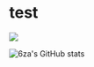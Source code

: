 # test


<a href="https://github.com/6za">
    <img src="https://github-readme-stats.vercel.app/api?username=6za&show_icons=true&count_private=true&show_icons=true&hide_border=true&hide_title=true&card_width=300px&hide_rank=true&bg_color=00000000&theme=dracula">
</a>

![6za's GitHub stats](https://github-readme-stats.vercel.app/api?username=6za&show_icons=true&theme=tokyonight)
